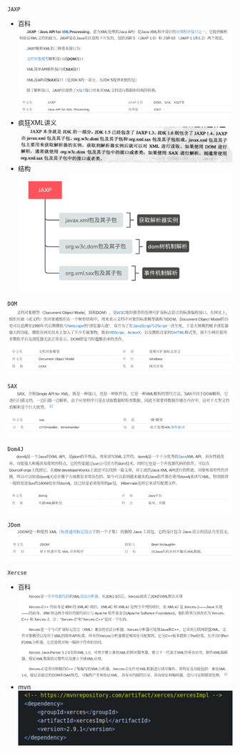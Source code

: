 `JAXP`  
- 百科  
  ![](assets/markdown-img-paste-2019062615015264.png)  
- 疯狂XML讲义  
  ![](assets/markdown-img-paste-20190626151729479.png)  
- 结构  
  ![](assets/markdown-img-paste-20190626152437269.png)  

`DOM`  
![](assets/markdown-img-paste-2019062615021584.png)  

`SAX`  
![](assets/markdown-img-paste-20190626150241123.png)  

`Dom4J`  
![](assets/markdown-img-paste-20190626151246819.png)  

`JDom`  
![](assets/markdown-img-paste-20190626151447990.png)  

`Xercse`  
- 百科  
  ![](assets/markdown-img-paste-20190626150307214.png)  
- mvn  
  ![](assets/markdown-img-paste-20190626150848799.png)  

